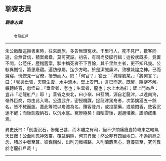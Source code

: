 

## 聊齋志異

##### 聊齋志異
　　`老龍舡戶`

* * *

朱公徽蔭巡撫粵東時，往來商旅，多告無頭冤狀。千里行人，死不見尸，數客同遊，全無音信，積案纍纍，莫可究詰。初告，有司尚發牒行緝；迨投狀既多，竟置不問。公蒞任，歷稽舊案，狀中稱死者不下百餘，其千里無主者，更不知凡幾。公駭異惻怛，籌思廢寢。遍訪僚屬，迄少方略。於是潔誠熏沐，致檄城隍之神。已而齋寢，恍惚見一官僚，搢笏而入。問：「何官？」答云：「城隍劉某。」「將何言？」曰：「鬢邊垂雪，天際生雲，水中漂木，壁上安門。」言已而退。既醒，隱謎不解。輾轉終宵，忽悟曰：「垂雪者，老也；生雲者，龍也；水上木為舡；壁上門為戶：豈非『老龍舡戶』耶！」蓋省之東北，曰小嶺、曰藍關，源自老龍津，以達南海，嶺外巨商，每由此入粵。公遣武弁，密授機謀，捉龍津駕舟者，次第擒獲五十餘名，皆不械而服。蓋此等賊以舟渡為名，賺客登舟，或投蒙藥，或燒悶香，致客沉迷不醒；而後剖腹納石，以沉水底。冤慘極矣！自昭雪後，遐邇懽騰，謠頌成集焉。

異史氏曰：「剖腹沉石，慘冤已甚，而木雕之有司，絕不少關痛癢豈特粵東之暗無天日哉！公至則鬼神效靈，覆盆俱照，何其異哉！然公非有四目兩口，不過痌瘝之念，積於中者至耳。彼巍巍然，出則刀戟橫路，入則蘭麝熏心，尊優雖至，究何異於老龍舡戶哉！」

* * *

